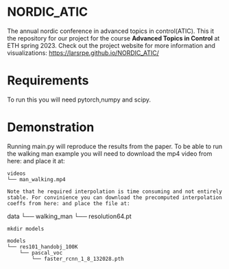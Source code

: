# NORDIC_ATIC
The annual nordic conference in advanced topics in control(ATIC). This it the repository for our project for the course **Advanced Topics in Control** at ETH spring 2023. Check out the project website for more information and visualizations: https://larsrpe.github.io/NORDIC_ATIC/

# Requirements
To run this you will need pytorch,numpy and scipy.

# Demonstration
Running main.py will reproduce the results from the paper. To be able to run the walking man example you will need to download the mp4 video from here: and place it at:
```
videos
└── man_walking.mp4

Note that he required interpolation is time consuming and not entirely stable. For convinience you can download the precomputed interpolation coeffs from here: and place the file at:

```
data
└── walking_man
    └── resolution64.pt

      
    
```
mkdir models

models
└── res101_handobj_100K
    └── pascal_voc
        └── faster_rcnn_1_8_132028.pth
```
